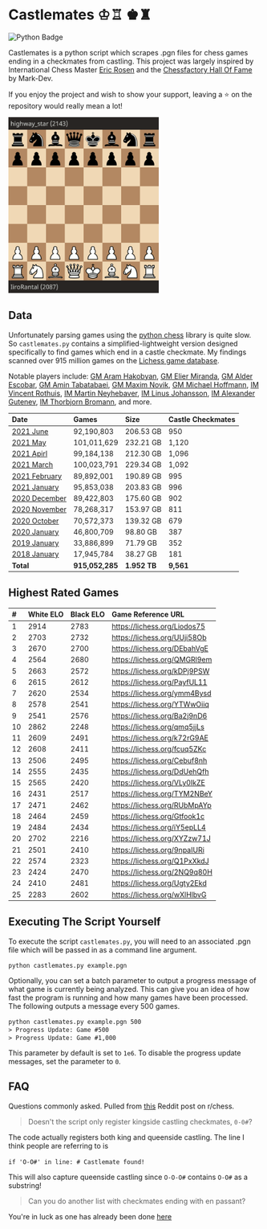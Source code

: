 # Castlemates ♔♖ ♚♜
![Python Badge](https://img.shields.io/badge/Python-007396?style=for-the-badge&labelColor=black&logo=Python&logoColor=white) 

Castlemates is a python script which scrapes .pgn files for chess games ending in a checkmates from castling. This project was largely inspired by International Chess Master [Eric Rosen](https://twitter.com/im_rosen?lang=en) and the [Chessfactory Hall Of Fame](https://github.com/mark-dev/chessfactory-hall-of-fame) by Mark-Dev. 

If you enjoy the project and wish to show your support, leaving a ⭐ on the repository would really mean a lot!

<a href="https://lichess.org/CW7va6EJ" target="_blank"><img src="exampleCastlemate.gif" width=300></a>

## Data
Unfortunately parsing games using the [python chess](https://python-chess.readthedocs.io/en/latest/) library is quite slow. So `castlemates.py` contains a simplified-lightweight version designed specifically to find games which end in a castle checkmate. My findings scanned over 915 million games on the [Lichess game database](https://database.lichess.org/). 

Notable players include: [GM Aram Hakobyan](https://lichess.org/Liodos75), [GM Elier Miranda](https://lichess.org/7mOvUS5L), [GM Alder Escobar](https://lichess.org/PayfUL11), [GM Amin Tabatabaei](https://lichess.org/Liodos75), [GM Maxim Novik](https://lichess.org/RUbMpAYp), [GM Michael Hoffmann](https://lichess.org/fcuq5ZKc), [IM Vincent Rothuis](https://lichess.org/qmq5jjLs), [IM Martin Neyhebaver](https://lichess.org/ymm4Bysd), [IM Linus Johansson](https://lichess.org/PayfUL11), [IM Alexander Gutenev](https://lichess.org/QMGRl9em), [IM Thorbjorn Bromann](https://lichess.org/iY5epLL4), and more.

| Date                                                                                  | Games           | Size         | Castle Checkmates |
|:--------------------------------------------------------------------------------------|:----------------|:-------------|:------------------|
| [2021 June](https://github.com/owenps/Castlemates/blob/main/results/2021-06.txt)      | 92,190,803      | 206.53 GB    | 950               |
| [2021 May](https://github.com/owenps/Castlemates/blob/main/results/2021-05.txt)       | 101,011,629     | 232.21 GB    | 1,120             |
| [2021 Apirl](https://github.com/owenps/Castlemates/blob/main/results/2021-04.txt)     | 99,184,138      | 212.30 GB    | 1,096             |
| [2021 March](https://github.com/owenps/Castlemates/blob/main/results/2021-03.txt)     | 100,023,791     | 229.34 GB    | 1,092             |
| [2021 February](https://github.com/owenps/Castlemates/blob/main/results/2021-02.txt)  | 89,892,001      | 190.89 GB    | 995               |
| [2021 January](https://github.com/owenps/Castlemates/blob/main/results/2021-01.txt)   | 95,853,038      | 203.83 GB    | 996               |
| [2020 December](https://github.com/owenps/Castlemates/blob/main/results/2020-12.txt)  | 89,422,803      | 175.60 GB    | 902               |
| [2020 November](https://github.com/owenps/Castlemates/blob/main/results/2020-11.txt)  | 78,268,317      | 153.97 GB    | 811               |
| [2020 October](https://github.com/owenps/Castlemates/blob/main/results/2020-10.txt)   | 70,572,373      | 139.32 GB    | 679               |
| [2020 January](https://github.com/owenps/Castlemates/blob/main/results/2020-01.txt)   | 46,800,709      | 98.80 GB     | 387               |
| [2019 January](https://github.com/owenps/Castlemates/blob/main/results/2019-01.txt)   | 33,886,899      | 71.79 GB     | 352               |
| [2018 January](https://github.com/owenps/Castlemates/blob/main/results/2018-01.txt)   | 17,945,784      | 38.27 GB     | 181               |
| **Total**                                                                             | **915,052,285** | **1.952 TB** | **9,561**         |

## Highest Rated Games

| #  | White ELO | Black ELO | Game Reference URL           |   
|:---|:----------|:----------|:-----------------------------|
| 1  | 2914      | 2783      | https://lichess.org/Liodos75 | <!-- 5697 -->
| 2  | 2703      | 2732      | https://lichess.org/UUji58Ob | <!-- 5435 -->
| 3  | 2670      | 2700      | https://lichess.org/DEbahVgE | <!-- 5370 -->
| 4  | 2564      | 2680      | https://lichess.org/QMGRl9em | <!-- 5244 -->
| 5  | 2663      | 2572      | https://lichess.org/kDPj9PSW | <!-- 5235 -->
| 6  | 2615      | 2612      | https://lichess.org/PayfUL11 | <!-- 5227 -->
| 7  | 2620      | 2534      | https://lichess.org/ymm4Bysd | <!-- 5154 -->
| 8  | 2578      | 2541      | https://lichess.org/YTWwOiiq | <!-- 5119 -->
| 9  | 2541      | 2576      | https://lichess.org/Ba2j9nD6 | <!-- 5117 -->
| 10 | 2862      | 2248      | https://lichess.org/qmq5jjLs | <!-- 5110 -->
| 11 | 2609      | 2491      | https://lichess.org/k72rG9AE | <!-- 5100 -->
| 12 | 2608      | 2411      | https://lichess.org/fcuq5ZKc | <!-- 5019 -->
| 13 | 2506      | 2495      | https://lichess.org/Cebuf8nh | <!-- 5001 -->
| 14 | 2555      | 2435      | https://lichess.org/DdUehQfh | <!-- 4990 -->
| 15 | 2565      | 2420      | https://lichess.org/VLy0IkZE | <!-- 4985 -->
| 16 | 2431      | 2517      | https://lichess.org/TYM2NBeY | <!-- 4948 -->
| 17 | 2471      | 2462      | https://lichess.org/RUbMpAYp | <!-- 4933 -->
| 18 | 2464      | 2459      | https://lichess.org/Gtfook1c | <!-- 4923 -->
| 19 | 2484      | 2434      | https://lichess.org/iY5epLL4 | <!-- 4918 -->
| 20 | 2702      | 2216      | https://lichess.org/XYZzw71J | <!-- 4918 -->
| 21 | 2501      | 2410      | https://lichess.org/9npaIURi | <!-- 4911 -->
| 22 | 2574      | 2323      | https://lichess.org/Q1PxXkdJ | <!-- 4897 -->
| 23 | 2424      | 2470      | https://lichess.org/2NQ9q80H | <!-- 4894 -->
| 24 | 2410      | 2481      | https://lichess.org/Ugty2Ekd | <!-- 4891 -->
| 25 | 2283      | 2602      | https://lichess.org/wXlHlbvG | <!-- 4885 -->

## Executing The Script Yourself
To execute the script `castlemates.py`, you will need to an associated .pgn file which will be passed in as a command line argument. 
```
python castlemates.py example.pgn
```
Optionally, you can set a batch parameter to output a progress message of what game is currently being analyzed. This can give you an idea of how fast the program is running and how many games have been processed. The following outputs a message every 500 games. 
```
python castlemates.py example.pgn 500
> Progress Update: Game #500
> Progress Update: Game #1,000
```
This parameter by default is set to `1e6`. To disable the progress update messages, set the parameter to `0`.

## FAQ 
Questions commonly asked. Pulled from [this](https://www.reddit.com/r/chess/comments/ojiy7p/top_25_rated_games_ending_in_a_checkmate_by/) Reddit post on r/chess. 
> Doesn't the script only register kingside castling checkmates, `0-0#`? 

The code actually registers both king and queenside castling. The line I think people are referring to is

`if 'O-O#' in line: # Castlemate found!`

This will also capture queenside castling since `O-O-O#` contains `O-O#` as a substring!

> Can you do another list with checkmates ending with en passant?

You're in luck as one has already been done [here](https://github.com/mark-dev/chessfactory-hall-of-fame/blob/master/etc/docs/results/ep-mate.md)
